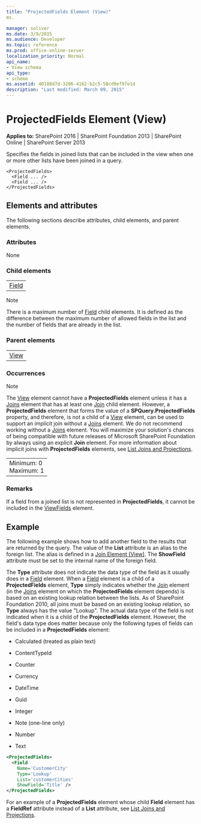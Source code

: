 ```yaml
---
title: "ProjectedFields Element (View)"
ms.

manager: soliver
ms.date: 3/9/2015
ms.audience: Developer
ms.topic: reference
ms.prod: office-online-server
localization_priority: Normal
api_name:
- View schema
api_type:
- schema
ms.assetid: 40188d7d-3206-4162-b2c5-58cd9ef97e1d
description: "Last modified: March 09, 2015"
---
```


# ProjectedFields Element (View)

 
  
 **Applies to:** SharePoint 2016 | SharePoint Foundation 2013 | SharePoint Online | SharePoint Server 2013
  
Specifies the fields in joined lists that can be included in the view when one or more other lists have been joined in a query.
  
```
<ProjectedFields>   
  <Field ... />  
  <Field ... />
</ProjectedFields>
```

## Elements and attributes

The following sections describe attributes, child elements, and parent elements.

### Attributes

None
  
### Child elements

||
|:-----|
|[Field](../../collaborative-application-markup-language-caml-schemas/list-schema/field-element-list.md)|
   
> [!NOTE]
> There is a maximum number of [Field](../../collaborative-application-markup-language-caml-schemas/list-schema/field-element-list.md) child elements. It is defined as the difference between the maximum number of allowed fields in the list and the number of fields that are already in the list. 
  
### Parent elements

||
|:-----|
|[View](../../collaborative-application-markup-language-caml-schemas/list-schema/view-element-list.md)|
   
### Occurrences

> [!NOTE]
> The [View](../../collaborative-application-markup-language-caml-schemas/list-schema/view-element-list.md) element cannot have a **ProjectedFields** element unless it has a [Joins](joins-element-view.md) element that has at least one [Join](join-element-view.md) child element. However, a **ProjectedFields** element that forms the value of a **SPQuery.ProjectedFields** property, and therefore, is not a child of a [View](../../collaborative-application-markup-language-caml-schemas/list-schema/view-element-list.md) element, can be used to support an implicit join without a [Joins](joins-element-view.md) element. We do not recommend working without a [Joins](joins-element-view.md) element. You will maximize your solution's chances of being compatible with future releases of Microsoft SharePoint Foundation by always using an explicit **Join** element. For more information about implicit joins with **ProjectedFields** elements, see [List Joins and Projections](http://msdn.microsoft.com/library/f8e07793-3053-4930-97aa-556e38b9f21b%28Office.15%29.aspx). 
  
||
|:-----|
|Minimum: 0  <br/> Maximum: 1  <br/> |
   
### Remarks

If a field from a joined list is not represented in **ProjectedFields**, it cannot be included in the [ViewFields](../../collaborative-application-markup-language-caml-schemas/list-schema/viewfields-element-list.md) element. 
  
## Example

The following example shows how to add another field to the results that are returned by the query. The value of the **List** attribute is an alias to the foreign list. The alias is defined in a [Join Element (View)](join-element-view.md). The **ShowField** attribute must be set to the internal name of the foreign field. 
  
The **Type** attribute does not indicate the data type of the field as it usually does in a [Field](../../collaborative-application-markup-language-caml-schemas/list-schema/field-element-list.md) element. When a [Field](../../collaborative-application-markup-language-caml-schemas/list-schema/field-element-list.md) element is a child of a **ProjectedFields** element, **Type** simply indicates whether the [Join](join-element-view.md) element (in the [Joins](joins-element-view.md) element on which the **ProjectedFields** element depends) is based on an existing lookup relation between the lists. As of SharePoint Foundation 2010, all joins must be based on an existing lookup relation, so **Type** always has the value "Lookup". The actual data type of the field is not indicated when it is a child of the **ProjectedFields** element. However, the field's data type does matter because only the following types of fields can be included in a **ProjectedFields** element: 
  
- Calculated (treated as plain text)
    
- ContentTypeId
    
- Counter
    
- Currency
    
- DateTime
    
- Guid
    
- Integer
    
- Note (one-line only)
    
- Number
    
- Text
    
```XML
<ProjectedFields>
  <Field
    Name='CustomerCity'
    Type='Lookup'
    List='customerCities'
    ShowField='Title' />
</ProjectedFields>
```

For an example of a **ProjectedFields** element whose child **Field** element has a **FieldRef** attribute instead of a **List** attribute, see [List Joins and Projections](http://msdn.microsoft.com/library/f8e07793-3053-4930-97aa-556e38b9f21b%28Office.15%29.aspx).
  

